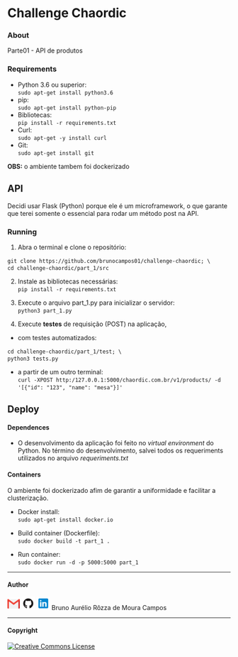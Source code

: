 # Challenge Chaordic

### About
Parte01 - API de produtos

### Requirements
- Python 3.6 ou superior:<br/>
`sudo apt-get install python3.6`
- pip:<br/>
`sudo apt-get install python-pip`
- Bibliotecas:<br/>
`pip install -r requirements.txt`<br/>
- Curl:<br/>
`sudo apt-get -y install curl`
- Git:<br/>
`sudo apt-get install git`

**OBS:** o ambiente tambem foi dockerizado

## API
Decidi usar Flask (Python) porque ele é um microframework, o que garante que terei somente o essencial para rodar um método post na API.

### Running 
1. Abra o terminal e clone o repositório: <br/>
```
git clone https://github.com/brunocampos01/challenge-chaordic; \
cd challenge-chaordic/part_1/src
```

2. Instale as bibliotecas necessárias:<br/>
`pip install -r requirements.txt `

2. Execute o arquivo part_1.py para inicializar o servidor:<br/>
`python3 part_1.py`<br/>

3. Execute **testes** de requisição (POST) na aplicação,
- com testes automatizados:<br/>
```
cd challenge-chaordic/part_1/test; \
python3 tests.py
```

- a partir de um outro terminal:</br>
`curl -XPOST http:/127.0.0.1:5000/chaordic.com.br/v1/products/ -d '[{"id": "123", "name": "mesa"}]'`<br/>

## Deploy
#### Dependences
- O desenvolvimento da aplicação foi feito no *virtual environment* do Python. No término do desenvolvimento, salvei todos os requeriments utilizados no arquivo *requeriments.txt*
#### Containers
O ambiente foi dockerizado afim de garantir a uniformidade e facilitar a clusterização.
- Docker install:<br/>
`sudo apt-get install docker.io`<br/>

- Build container (Dockerfile):<br/>
`sudo docker build -t part_1 .`<br/>

- Run container:<br/>
`sudo docker run -d -p 5000:5000 part_1`<br/>

---

#### Author
<a href="mailto:brunocampos01@gmail.com" target="_blank"><img class="" src="https://github.com/brunocampos01/devops/blob/master/images/gmail.png" width="28"></a>
<a href="https://github.com/brunocampos01" target="_blank"><img class="ai-subscribed-social-icon" src="https://github.com/brunocampos01/devops/blob/master/images/github.png" width="30"></a>
<a href="https://www.linkedin.com/in/brunocampos01/" target="_blank"><img class="ai-subscribed-social-icon" src="https://github.com/brunocampos01/devops/blob/master/images/linkedin.png" width="30"></a>
Bruno Aurélio Rôzza de Moura Campos 

---

#### Copyright
<a rel="license" href="http://creativecommons.org/licenses/by-sa/4.0/"><img alt="Creative Commons License" style="border-width:0" src="https://i.creativecommons.org/l/by-sa/4.0/88x31.png" /></a><br/>


